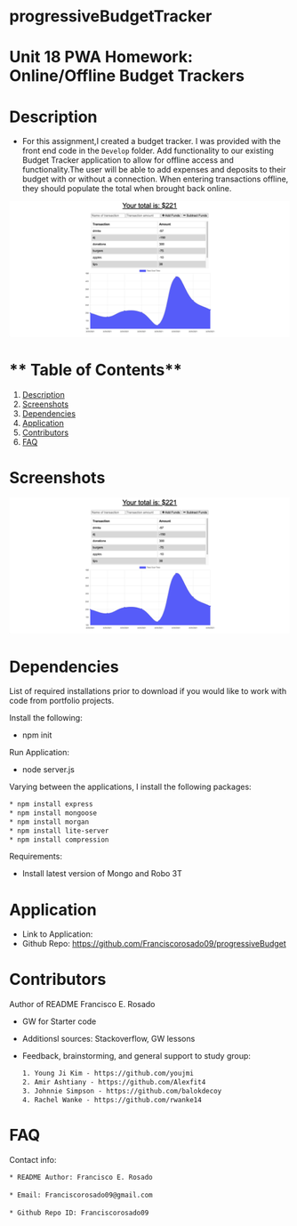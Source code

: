 # progressiveBudgetTracker

# Unit 18 PWA Homework: Online/Offline Budget Trackers
  

  # **Description**

   * For this assignment,I created a budget tracker. I was provided with the front end code in the `Develop` folder. Add functionality to our existing Budget Tracker application to allow for offline access and functionality.The user will be able to add expenses and deposits to their budget with or without a connection. When entering transactions offline, they should populate the total when brought back online.



 ![website](./assets/website.png)


  # ** Table of Contents**
  1. [Description](#Description)
  2. [Screenshots](#Screenshots)
  3. [Dependencies](#Dependencies)
  4. [Application](#Application)
  5. [Contributors](#Contributors)
  6. [FAQ](#FAQ)
  
  
  
  

  # **Screenshots**
   
  ![website](./assets/website.png)



 
  # **Dependencies**
  List of required installations prior to download if you would like to work with code from portfolio projects.

  Install the following:

   * npm init

  Run Application:
   * node server.js

  Varying between the applications, I install the following packages:

    * npm install express
    * npm install mongoose
    * npm install morgan
    * npm install lite-server
    * npm install compression
  

 Requirements:
   * Install latest version of Mongo and Robo 3T

  
  
  # **Application**
  
  * Link to Application: 
  * Github Repo: https://github.com/Franciscorosado09/progressiveBudget
  
  # **Contributors**
  Author of README Francisco E. Rosado

  *  GW for Starter code
  * Additionsl sources: Stackoverflow, GW lessons
  * Feedback, brainstorming, and general support to study group:


        1. Young Ji Kim - https://github.com/youjmi
        2. Amir Ashtiany - https://github.com/Alexfit4
        3. Johnnie Simpson - https://github.com/balokdecoy
        4. Rachel Wanke - https://github.com/rwanke14
    
  
  # **FAQ**
  Contact info:

    * README Author: Francisco E. Rosado

    * Email: Franciscorosado09@gmail.com

    * Github Repo ID: Franciscorosado09

  
  
  